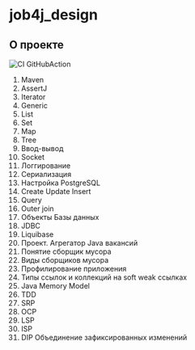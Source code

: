 # job4j_design

## О проекте

![CI GitHubAction](https://github.com/peterarsentev/job4j_tracker/actions/workflows/maven.yml/badge.svg)

1) Maven
2) AssertJ
3) Iterator
4) Generic
5) List
6) Set
7) Map
8) Tree
9) Ввод-вывод
10) Socket
11) Логгирование
12) Сериализация
13) Настройка PostgreSQL
14) Create Update Insert
15) Query
16) Outer join
17) Объекты Базы данных
18) JDBC
19) Liquibase
20) Проект. Агрегатор Java вакансий
21) Понятие сборщик мусора
22) Виды сборщиков мусора
23) Профилирование приложения
24) Типы ссылок и коллекций на soft weak ссылках
25) Java Memory Model
26) TDD
27) SRP
28) OCP
29) LSP
30) ISP
31) DIP
    Объединение зафиксированных изменений